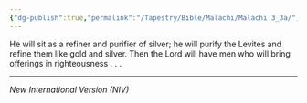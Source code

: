 ```yaml
---
{"dg-publish":true,"permalink":"/Tapestry/Bible/Malachi/Malachi 3_3a/","title":"Malachi 3:3a","hide":true,"tags":["bible-verse"],"dgHomeLink":true,"dgShowLocalGraph":true,"dgEnableSearch":true}
---
```


He will sit as a refiner and purifier of silver; he will purify the Levites and refine them like gold and silver. Then the Lord will have men who will bring offerings in righteousness . . . 

---
*New International Version (NIV)*